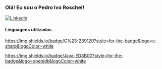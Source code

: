 ### Olá! Eu sou o Pedro Ivo Roschel!

[![Linkedin](https://img.shields.io/badge/LinkedIn-0077B5?style=for-the-badge&logo=linkedin&logoColor=white)](https://www.linkedin.com/in/pedroroschel/)

#### Linguagens utilizadas

https://img.shields.io/badge/C%23-239120?style=for-the-badge&logo=c-sharp&logoColor=white

https://img.shields.io/badge/Java-ED8B00?style=for-the-badge&logo=openjdk&logoColor=white
